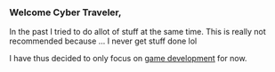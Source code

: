 ### Welcome Cyber Traveler,

In the past I tried to do allot of stuff at the same time. This is really not recommended because ... I never get stuff done lol 

I have thus decided to only focus on [game development](https://github.com/agamedev) for now.

<!--
**KuberKode/kuberkode** is a ✨ _special_ ✨ repository because its `README.md` (this file) appears on your GitHub profile.

Here are some ideas to get you started:

- 🔭 I’m currently working on ...
- 🌱 I’m currently learning ...
- 👯 I’m looking to collaborate on ...
- 🤔 I’m looking for help with ...
- 💬 Ask me about ...
- 📫 How to reach me: ...
- 😄 Pronouns: ...
- ⚡ Fun fact: ...
-->
